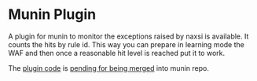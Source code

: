 Munin Plugin
===============

A plugin for munin to monitor the exceptions raised by naxsi is available. It counts the hits by rule id. This way you can prepare in learning mode the WAF and then once a reasonable hit level is reached put it to work.

The [plugin code](https://github.com/patroqueeet/munin-contrib/blob/master/plugins/naxsi_exceptions/naxsi_exceptions) is [pending for being merged](https://github.com/munin-monitoring/munin-plugin-gallery/issues/1) into munin repo.
